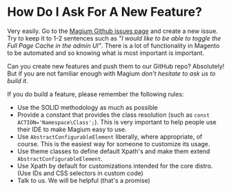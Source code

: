 How Do I Ask For A New Feature?
===============================

Very easily.  Go to the [Magium Github issues page](https://github.com/magium/Magium/issues) and create a new issue.  Try to keep it to 1-2 sentences such as *"I would like to be able to toggle the Full Page Cache in the admin UI"*.  There is a lot of functionality in Magento to be automated and so knowing what is most important is important.

Can you create new features and push them to our GitHub repo?  Absolutely!  But if you are not familiar enough with Magium *don't hesitate to ask us to build it*.

If you do build a feature, please remember the following rules:

* Use the SOLID methodology as much as possible
* Provide a constant that provides the class resolution (such as `const ACTION='Namespace\Class';`).  This is very important to help people use their IDE to make Magium easy to use.
* Use `AbstractConfigurableElement` liberally, where appropriate, of course.  This is the easiest way for someone to customize its usage.
* Use theme classes to define default Xpath's and make them extend `AbstractConfigurableElement`.
* Use Xpath by default for customizations intended for the core distro.  (Use IDs and CSS selectors in custom code)
* Talk to us.  We will be helpful (that's a promise)